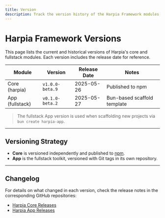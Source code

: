 ```yaml
---
title: Version
description: Track the version history of the Harpia Framework modules, including core updates and the fullstack application scaffold.
---
```


# Harpia Framework Versions

This page lists the current and historical versions of Harpia's core and fullstack modules. Each version includes the release date for reference.

| Module        | Version         | Release Date   | Notes                        |
|---------------|------------------|----------------|------------------------------|
| Core (harpia) | `v1.0.0-beta.9`  | 2025-05-26     | Published to npm             |
| App (fullstack) | `v0.1.0-beta.2`       | 2025-05-27     | Bun-based scaffold template  |

> The fullstack App version is used when scaffolding new projects via `bun create harpia-app`.

---

## Versioning Strategy

- **Core** is versioned independently and published to [npm](https://www.npmjs.com/package/harpiats).
- **App** is the fullstack toolkit, versioned with Git tags in its own repository.

---

## Changelog

For details on what changed in each version, check the release notes in the corresponding GitHub repositories:

- [Harpia Core Releases](https://github.com/harpiats/core/releases)
- [Harpia App Releases](https://github.com/harpiats/app/releases)
